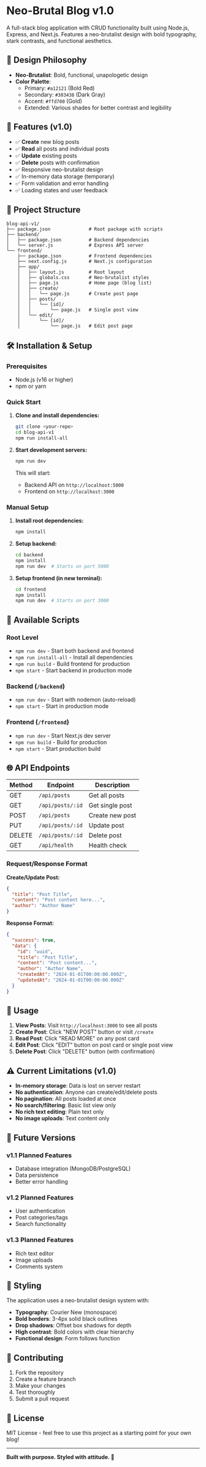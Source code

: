 # Neo-Brutal Blog v1.0

A full-stack blog application with CRUD functionality built using Node.js, Express, and Next.js. Features a neo-brutalist design with bold typography, stark contrasts, and functional aesthetics.

## 🎨 Design Philosophy

- **Neo-Brutalist**: Bold, functional, unapologetic design
- **Color Palette**: 
  - Primary: `#a12121` (Bold Red)
  - Secondary: `#303438` (Dark Gray) 
  - Accent: `#ffd700` (Gold)
  - Extended: Various shades for better contrast and legibility

## 🚀 Features (v1.0)

- ✅ **Create** new blog posts
- ✅ **Read** all posts and individual posts  
- ✅ **Update** existing posts
- ✅ **Delete** posts with confirmation
- ✅ Responsive neo-brutalist design
- ✅ In-memory data storage (temporary)
- ✅ Form validation and error handling
- ✅ Loading states and user feedback

## 📁 Project Structure

```
blog-api-v1/
├── package.json              # Root package with scripts
├── backend/
│   ├── package.json          # Backend dependencies
│   └── server.js             # Express API server
└── frontend/
    ├── package.json          # Frontend dependencies
    ├── next.config.js        # Next.js configuration
    ├── app/
    │   ├── layout.js         # Root layout
    │   ├── globals.css       # Neo-brutalist styles
    │   ├── page.js           # Home page (blog list)
    │   ├── create/
    │   │   └── page.js       # Create post page
    │   ├── posts/
    │   │   └── [id]/
    │   │       └── page.js   # Single post view
    │   └── edit/
    │       └── [id]/
    │           └── page.js   # Edit post page
```

## 🛠️ Installation & Setup

### Prerequisites
- Node.js (v16 or higher)
- npm or yarn

### Quick Start

1. **Clone and install dependencies:**
   ```bash
   git clone <your-repo>
   cd blog-api-v1
   npm run install-all
   ```

2. **Start development servers:**
   ```bash
   npm run dev
   ```

   This will start:
   - Backend API on `http://localhost:5000`
   - Frontend on `http://localhost:3000`

### Manual Setup

1. **Install root dependencies:**
   ```bash
   npm install
   ```

2. **Setup backend:**
   ```bash
   cd backend
   npm install
   npm run dev  # Starts on port 5000
   ```

3. **Setup frontend (in new terminal):**
   ```bash
   cd frontend
   npm install
   npm run dev  # Starts on port 3000
   ```

## 🔧 Available Scripts

### Root Level
- `npm run dev` - Start both backend and frontend
- `npm run install-all` - Install all dependencies
- `npm run build` - Build frontend for production
- `npm start` - Start backend in production mode

### Backend (`/backend`)
- `npm run dev` - Start with nodemon (auto-reload)
- `npm start` - Start in production mode

### Frontend (`/frontend`)
- `npm run dev` - Start Next.js dev server
- `npm run build` - Build for production
- `npm start` - Start production build

## 🌐 API Endpoints

| Method | Endpoint | Description |
|--------|----------|-------------|
| GET | `/api/posts` | Get all posts |
| GET | `/api/posts/:id` | Get single post |
| POST | `/api/posts` | Create new post |
| PUT | `/api/posts/:id` | Update post |
| DELETE | `/api/posts/:id` | Delete post |
| GET | `/api/health` | Health check |

### Request/Response Format

**Create/Update Post:**
```json
{
  "title": "Post Title",
  "content": "Post content here...",
  "author": "Author Name"
}
```

**Response Format:**
```json
{
  "success": true,
  "data": {
    "id": "uuid",
    "title": "Post Title",
    "content": "Post content...",
    "author": "Author Name",
    "createdAt": "2024-01-01T00:00:00.000Z",
    "updatedAt": "2024-01-01T00:00:00.000Z"
  }
}
```

## 🎯 Usage

1. **View Posts**: Visit `http://localhost:3000` to see all posts
2. **Create Post**: Click "NEW POST" button or visit `/create`
3. **Read Post**: Click "READ MORE" on any post card
4. **Edit Post**: Click "EDIT" button on post card or single post view
5. **Delete Post**: Click "DELETE" button (with confirmation)

## ⚠️ Current Limitations (v1.0)

- **In-memory storage**: Data is lost on server restart
- **No authentication**: Anyone can create/edit/delete posts
- **No pagination**: All posts loaded at once
- **No search/filtering**: Basic list view only
- **No rich text editing**: Plain text only
- **No image uploads**: Text content only

## 🔮 Future Versions

### v1.1 Planned Features
- Database integration (MongoDB/PostgreSQL)
- Data persistence
- Better error handling

### v1.2 Planned Features
- User authentication
- Post categories/tags
- Search functionality

### v1.3 Planned Features
- Rich text editor
- Image uploads
- Comments system

## 🎨 Styling

The application uses a neo-brutalist design system with:
- **Typography**: Courier New (monospace)
- **Bold borders**: 3-4px solid black outlines
- **Drop shadows**: Offset box shadows for depth
- **High contrast**: Bold colors with clear hierarchy
- **Functional design**: Form follows function

## 🤝 Contributing

1. Fork the repository
2. Create a feature branch
3. Make your changes
4. Test thoroughly
5. Submit a pull request

## 📝 License

MIT License - feel free to use this project as a starting point for your own blog!

---

**Built with purpose. Styled with attitude. 🖤**